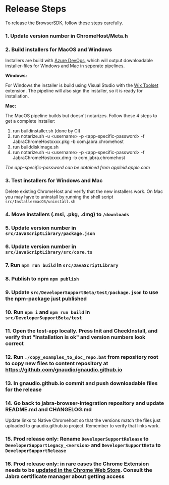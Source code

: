# Release Steps

To release the BrowserSDK, follow these steps carefully.

### 1. Update version number in ChromeHost/Meta.h

### 2. Build installers for MacOS and Windows 

Installers are build with [Azure DevOps](https://dev.azure.com/gnaudio/jabra-browser-integration), which will output downloadable installer-files for Windows and Mac in seperate pipelines.

**Windows:**

For Windows the installer is build using Visual Studio with the [Wix Toolset](https://wixtoolset.org/) extension. The pipeline will also sign the installer, so it is ready for installation.   

**Mac:**

The MacOS pipeline builds but doesn't notarizes. Follow these 4 steps to get a complete installer:

1. run buildinstaller.sh (done by CI)
2. run notarize.sh -u \<username\> -p \<app-specific-password\> -f JabraChromeHostxxxx.pkg -b com.jabra.chromehost
3. run builddiskimage.sh
4. run notarize.sh -u \<username\> -p \<app-specific-password\> -f JabraChromeHostxxxx.dmg -b com.jabra.chromehost

*The app-specific-password can be obtained from appleid.apple.com*

### 3. Test installers for Windows and Mac

Delete existing ChromeHost and verify that the new installers work. On Mac you may have to uninstall by running the shell script  `src/InstallermacOS/uninstall.sh`

### 4. Move installers (.msi, .pkg, .dmg) to `/downloads`

### 5. Update version number in `src/JavaScriptLibrary/package.json` 

### 6. Update version number in `src/JavaScriptLibrary/src/core.ts` 

### 7. Run `npm run build` in `src/JavaScriptLibrary` 

### 8. Publish to npm `npm publish` 

### 9. Update `src/DeveloperSupportBeta/test/package.json` to use the npm-package just published

### 10. Run `npm i` and `npm run build` in `src/DeveloperSupportBeta/test`

### 11. Open the test-app locally. Press Init and CheckInstall, and verify that "Installation is ok" and version numbers look correct

### 12. Run `./copy_examples_to_doc_repo.bat` from repository root to copy new files to content repository at https://github.com/gnaudio/gnaudio.github.io

### 13. In gnaudio.github.io commit and push downloadable files for the release

### 14. Go back to jabra-browser-integration repository and update README.md and CHANGELOG.md

Update links to Native Chromehost so that the versions match the files just uploaded to gnaudio.github.io project. Remember to verify that links work.

### 15. Prod release only: Rename `DeveloperSupportRelease` to `DeveloperSupportLegacy_<version>` and `DeveloperSupportBeta` to `DeveloperSupportRelease`

### 16. Prod release only: in rare cases the Chrome Extension needs to be [updated in the Chrome Web Store](https://developer.chrome.com/webstore/publish). Consult the Jabra certificate manager about getting access   